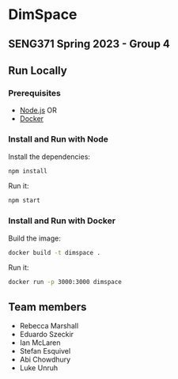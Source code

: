 # DimSpace

## SENG371 Spring 2023 - Group 4

## Run Locally

### Prerequisites

- [Node.js](https://nodejs.org/en/)
  OR
- [Docker](https://www.docker.com/)

### Install and Run with Node

Install the dependencies:

```bash
npm install
```

Run it:

```bash
npm start
```

### Install and Run with Docker

Build the image:

```bash
docker build -t dimspace .
```

Run it:

```bash
docker run -p 3000:3000 dimspace
```

## Team members

- Rebecca Marshall
- Eduardo Szeckir
- Ian McLaren
- Stefan Esquivel
- Abi Chowdhury
- Luke Unruh

